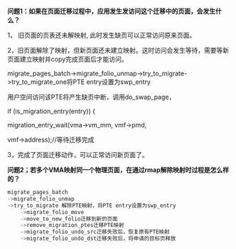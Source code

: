 **问题1：如果在页面迁移过程中，应用发生发访问这个迁移中的页面，会发生什么？**

1， 旧页面的页表还未解映射, 此时发生缺页可以正常访问原来页面。

2，旧页面解除了映射，但新页面还未建立映射。这时访问会发生等待，需要等新页面建立映射并copy完成页面后才能访问。

migrate_pages_batch->migrate_folio_unmap->try_to_migrate->try_to_migrate_one将PTE entry设置为swp_entry

用户空间访问该PTE将产生缺页中断，调用do_swap_page，

if (is_migration_entry(entry)) {

migration_entry_wait(vma->vm_mm, vmf->pmd,

vmf->address);//等待迁移完成

3，完成了页面迁移动作，可以正常访问新页面了。

**问题2；若多个VMA映射同一个物理页面，在通过rmap解除映射时过程是怎么样的？**

```c
migrate_pages_batch
->migrate_folio_unmap
->try_to_migrate 解除PTE映射，将PTE entry设置为swp_entry
    ->migrate_folio_move
    ->move_to_new_folio迁移到新的页面
    ->remove_migration_ptes迁移PTE映射
    ->migrate_folio_undo_src迁移失败后，恢复原有PTE映射
    ->migrate_folio_undo_dst迁移失败后，将申请的目标页释放
```
